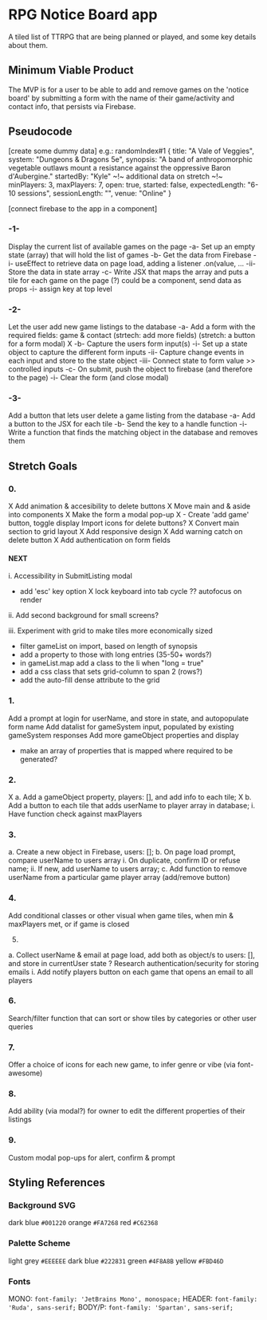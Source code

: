 # RPG Notice Board app
A tiled list of TTRPG that are being planned or played, and some key details about them.

## Minimum Viable Product
The MVP is for a user to be able to add and remove games on the 'notice board' by submitting a form with the name of their game/activity and contact info, that persists via Firebase.

## Pseudocode
[create some dummy data]
e.g.:
  randomIndex#1 {
    title: "A Vale of Veggies",
    system: "Dungeons & Dragons 5e",
    synopsis: "A band of anthropomorphic vegetable outlaws mount a resistance against the oppressive Baron d'Aubergine."
    startedBy: "Kyle"
  ~!~ additional data on stretch ~!~
    minPlayers: 3,
    maxPlayers: 7,
    open: true,
    started: false,
    expectedLength: "6-10 sessions",
    sessionLength: "",
    venue: "Online"
  }

[connect firebase to the app in a component]

### -1-
Display the current list of available games on the page
  -a-
  Set up an empty state (array) that will hold the list of games
  -b-
  Get the data from Firebase
    -i-
    useEffect to retrieve data on page load, adding a listener .on(value, ...
    -ii-
    Store the data in state array
  -c-
  Write JSX that maps the array and puts a tile for each game on the page
    (?) could be a component, send data as props
    -i- assign key at top level

### -2- 
Let the user add new game listings to the database
  -a-
  Add a form with the required fields:
    game & contact
    (strtech: add more fields)
    (stretch: a button for a form modal) X
  -b-
  Capture the users form input(s)
    -i-
    Set up a state object to capture the different form inputs
    -ii-
    Capture change events in each input and store to the state object
    -iii-
    Connect state to form value >> controlled inputs
  -c-
  On submit, push the object to firebase (and therefore to the page)
    -i-
    Clear the form (and close modal)

### -3-
Add a button that lets user delete a game listing from the database
  -a-
  Add a button to the JSX for each tile
  -b-
  Send the key to a handle function
    -i- Write a function that finds the matching object in the database and removes them

## Stretch Goals

### 0.
X Add animation & accesibility to delete buttons
X Move main and & aside into components
X Make the form a modal pop-up
X - Create 'add game' button, toggle display
Import icons for delete buttons?
X Convert main section to grid layout
X Add responsive design
X Add warning catch on delete button
X Add authentication on form fields

#### NEXT
i. Accessibility in SubmitListing modal
  - add 'esc' key option
  X lock keyboard into tab cycle ?? autofocus on render
  
ii. Add second background for small screens?

iii. Experiment with grid to make tiles more economically sized
  - filter gameList on import, based on length of synopsis
  - add a property to those with long entries (35-50+ words?)
  - in gameList.map add a class to the li when "long = true"
  - add a css class that sets grid-column to span 2 (rows?)
  - add the auto-fill dense attribute to the grid

### 1.
Add a prompt at login for userName, and store in state, and autopopulate form name
Add datalist for gameSystem input, populated by existing gameSystem responses
Add more gameObject properties and display
  - make an array of properties that is mapped where required to be generated?

### 2.
X a.  Add a gameObject property, players: [], and add info to each tile;
X b.  Add a button to each tile that adds userName to player array in database;
    i. Have function check against maxPlayers

### 3.
a. Create a new object in Firebase, users: [];
b. On page load prompt, compare userName to users array
  i. On duplicate, confirm ID or refuse name;
  ii. If new, add userName to users array;
c. Add function to remove userName from a particular game player array (add/remove button)

### 4.
Add conditional classes or other visual when game tiles, when min & maxPlayers met, or if game is closed

5.
a. Collect userName & email at page load, add both as object/s to users: [], and store in currentUser state
  ? Research authentication/security for storing emails
  i. Add notify players button on each game that opens an email to all players

### 6.
Search/filter function that can sort or show tiles by categories or other user queries

### 7.
Offer a choice of icons for each new game, to infer genre or vibe (via font-awesome)

### 8.
Add ability (via modal?) for owner to edit the different properties of their listings

### 9.
Custom modal pop-ups for alert, confirm & prompt

## Styling References

### Background SVG
dark blue `#001220`
orange `#FA7268`
red `#C62368`

### Palette Scheme
light grey `#EEEEEE`
dark blue `#222831`
green `#4F8A8B`
yellow `#FBD46D`

### Fonts
MONO: `font-family: 'JetBrains Mono', monospace;`
HEADER: `font-family: 'Ruda', sans-serif;`
BODY/P: `font-family: 'Spartan', sans-serif;`

